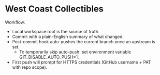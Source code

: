 # West Coast Collectibles

Workflow:
- Local workspace root is the source of truth.
- Commit with a plain-English summary of what changed.
- Post-commit hook auto-pushes the current branch once an upstream is set.
  - To temporarily skip auto-push: set environment variable GIT_DISABLE_AUTO_PUSH=1.
- First push will prompt for HTTPS credentials (GitHub username + PAT with repo scope).

